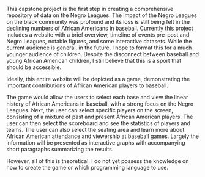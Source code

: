 This capstone project is the first step in creating a comprehensive repository of data on the Negro Leagues. The impact of the Negro Leagues on the black community was profound and its loss is still being felt in the declining numbers of African Americans in baseball. Currently this project includes a website with a brief overview, timeline of events pre-post and Negro Leagues, notable figures, and some interactive datasets.
While the current audience is general, in the future, I hope to format this for a much younger audience of children. Despite the disconnect between baseball and young African American children, I still believe that this is a sport that should be accessible. 

Ideally, this entire website will be depicted as a game, demonstrating the important contributions of African American players to baseball. 

The game would allow the users to select each base and view the linear history of African Americans in baseball, with a strong focus on the Negro Leagues. Next, the user can select specific players on the screen, consisting of a mixture of past and present African American players. The user can then select the scoreboard and see the statistics of players and teams. The user can also select the seating area and learn more about African American attendance and viewership at baseball games. Largely the information will be presented as interactive graphs with accompanying short paragraphs summarizing the results. 

However, all of this is theoretical. I do not yet possess the knowledge on how to create the game or which programming language to use. 


